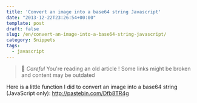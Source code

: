 ```yaml
---
title: 'Convert an image into a base64 string Javascript'
date: "2013-12-22T23:26:54+00:00"
template: post
draft: false
slug: /en/convert-an-image-into-a-base64-string-javascript/
category: Snippets
tags:
  - javascript
---
```



> 👴 _Careful_ You're reading an old article ! Some links might be broken and content may be outdated

Here is a little function I did to convert an image into a base64 string (JavaScript only): http://pastebin.com/Dfb8TR4g